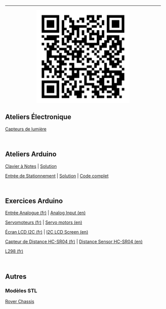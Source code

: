 

---

<p align="center">
    <img src="./assets/qrcode.png" width="300px"/>
</p>

## Ateliers Électronique

[Capteurs de lumière](./docs/Détecteur_de_lumière/laboratoire.pdf.enc)

<br/>

## Ateliers Arduino

[Clavier à Notes](./docs/clavier_a_notes/laboratoire.pdf.enc) | 
[Solution](./docs/clavier_musical/solution.pdf.enc)

[Entrée de Stationnement](./docs/Entrée_de_stationnement/laboratoire.pdf.enc) |
[Solution](./docs/Entrée_de_stationnement/solution.pdf.enc) |
[Code complet](./docs/Entrée_de_stationnement/code.pdf.enc)

<br/>

## Exercices Arduino

[Entrée Analogue (fr)](./docs/potentiometre/laboratoire_fr.pdf.enc) | 
[Analog Input (en)](./docs/potentiometre/laboratoire_en.pdf.enc)

[Servomoteurs (fr)](./docs/intro_servo/laboratoire_fr.pdf.enc) | 
[Servo motors (en)](./docs/intro_servo/laboratoire_en.pdf.enc) 

[Écran LCD I2C (fr)](./docs/LCD_I2C/laboratoire_fr.pdf.enc) |
[I2C LCD Screen (en)](./docs/LCD_I2C/laboratoire_en.pdf.enc)

[Capteur de Distance HC-SR04 (fr)](./docs/HC-SR04/laboratoire.pdf.enc) |
[Distance Sensor HC-SR04 (en)](./docs/HC-SR04/laboratoire_en.pdf.enc)

[L298 (fr)](./docs/l298/laboratoire.pdf.enc)

<br/>


## Autres

### Modèles STL

[Rover Chassis](./assets/models/rover_chassis.stl)

<br/> 

